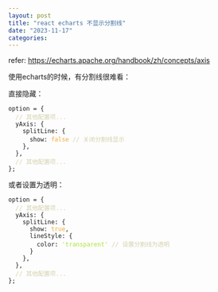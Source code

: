 ```yaml
---
layout: post
title: "react echarts 不显示分割线"
date: "2023-11-17"
categories: 
---
```

<p>refer: <a href="https://echarts.apache.org/handbook/zh/concepts/axis">https://echarts.apache.org/handbook/zh/concepts/axis</a></p>

<p>使用echarts的时候，有分割线很难看：</p>

<p>直接隐藏：</p>

<pre>
<code>option = {
  <span style="color:#d4d0ab">// 其他配置项...</span>
  yAxis: {
    splitLine: {
      show: <span style="color:#f5ab35">false</span> <span style="color:#d4d0ab">// 关闭分割线显示</span>
    },
  },
  <span style="color:#d4d0ab">// 其他配置项...</span>
};</code></pre>

<p>或者设置为透明：</p>

<pre>
<code>option = {
  <span style="color:#d4d0ab">// 其他配置项...</span>
  yAxis: {
    splitLine: {
      show: <span style="color:#f5ab35">true</span>,
      lineStyle: {
        color: <span style="color:#abe338">&#39;transparent&#39;</span> <span style="color:#d4d0ab">// 设置分割线为透明</span>
      }
    },
  },
  <span style="color:#d4d0ab">// 其他配置项...</span>
};</code></pre>

